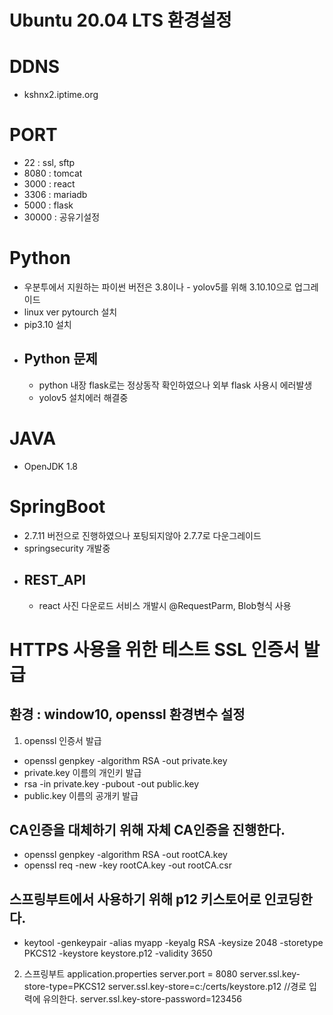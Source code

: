 Ubuntu 20.04 LTS 환경설정
=============

# DDNS
* kshnx2.iptime.org

# PORT
* 22 : ssl, sftp
* 8080 : tomcat
* 3000 : react
* 3306 : mariadb
* 5000 : flask
* 30000 : 공유기설정

# Python
- 우분투에서 지원하는 파이썬 버전은 3.8이나 - yolov5를 위해 3.10.10으로 업그레이드 
- linux ver pytourch 설치
- pip3.10 설치
- ## Python 문제
  - python 내장 flask로는 정상동작 확인하였으나 외부 flask 사용시 에러발생
  - yolov5 설치에러 해결중 

# JAVA
- OpenJDK 1.8

# SpringBoot
- 2.7.11 버전으로 진행하였으나 포팅되지않아 2.7.7로 다운그레이드
- springsecurity 개발중
- ## REST_API
  - react 사진 다운로드 서비스 개발시 @RequestParm, Blob형식 사용

# HTTPS 사용을 위한 테스트 SSL 인증서 발급
## 환경 : window10, openssl 환경변수 설정

1. openssl 인증서 발급
- openssl genpkey -algorithm RSA -out private.key
- private.key 이름의 개인키 발급
- rsa -in private.key -pubout -out public.key
- public.key 이름의 공개키 발급

## CA인증을 대체하기 위해 자체 CA인증을 진행한다.
- openssl genpkey -algorithm RSA -out rootCA.key
- openssl req -new -key rootCA.key -out rootCA.csr

## 스프링부트에서 사용하기 위해 p12 키스토어로 인코딩한다.
- keytool -genkeypair -alias myapp -keyalg RSA -keysize 2048 -storetype PKCS12 -keystore keystore.p12 -validity 3650

2. 스프링부트 application.properties
server.port = 8080
server.ssl.key-store-type=PKCS12
server.ssl.key-store=c:/certs/keystore.p12 //경로 입력에 유의한다.
server.ssl.key-store-password=123456

